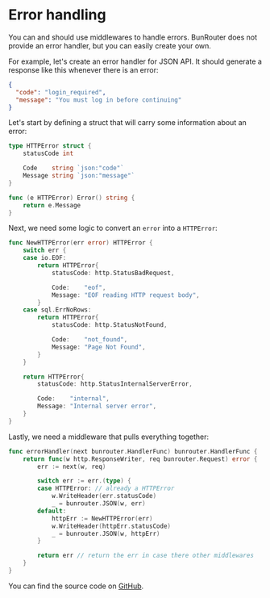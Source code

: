 # Error handling

You can and should use middlewares to handle errors. BunRouter does not provide an error handler,
but you can easily create your own.

For example, let's create an error handler for JSON API. It should generate a response like this
whenever there is an error:

```json
{
  "code": "login_required",
  "message": "You must log in before continuing"
}
```

Let's start by defining a struct that will carry some information about an error:

```go
type HTTPError struct {
	statusCode int

	Code    string `json:"code"`
	Message string `json:"message"`
}

func (e HTTPError) Error() string {
	return e.Message
}
```

Next, we need some logic to convert an `error` into a `HTTPError`:

```go
func NewHTTPError(err error) HTTPError {
	switch err {
	case io.EOF:
		return HTTPError{
			statusCode: http.StatusBadRequest,

			Code:    "eof",
			Message: "EOF reading HTTP request body",
		}
	case sql.ErrNoRows:
		return HTTPError{
			statusCode: http.StatusNotFound,

			Code:    "not_found",
			Message: "Page Not Found",
		}
	}

	return HTTPError{
		statusCode: http.StatusInternalServerError,

		Code:    "internal",
		Message: "Internal server error",
	}
}
```

Lastly, we need a middleware that pulls everything together:

```go
func errorHandler(next bunrouter.HandlerFunc) bunrouter.HandlerFunc {
	return func(w http.ResponseWriter, req bunrouter.Request) error {
		err := next(w, req)

		switch err := err.(type) {
		case HTTPError: // already a HTTPError
			w.WriteHeader(err.statusCode)
			_ = bunrouter.JSON(w, err)
		default:
			httpErr := NewHTTPError(err)
			w.WriteHeader(httpErr.statusCode)
			_ = bunrouter.JSON(w, httpErr)
		}

		return err // return the err in case there other middlewares
	}
}
```

You can find the source code on
[GitHub](https://github.com/uptrace/bunrouter/tree/master/example/error-handling).
